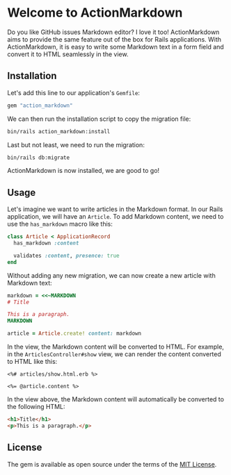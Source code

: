 # Welcome to ActionMarkdown

Do you like GitHub issues Markdown editor? I love it too! ActionMarkdown aims to provide the same feature out of the box for Rails applications. With ActionMarkdown, it is easy to write some Markdown text in a form field and convert it to HTML seamlessly in the view.

## Installation

Let's add this line to our application's `Gemfile`:

```ruby
gem "action_markdown"
```

We can then run the installation script to copy the migration file:

```bash
bin/rails action_markdown:install
```

Last but not least, we need to run the migration:

```bash
bin/rails db:migrate
```

ActionMarkdown is now installed, we are good to go!

## Usage

Let's imagine we want to write articles in the Markdown format. In our Rails application, we will have an `Article`. To add Markdown content, we need to use the `has_markdown` macro like this:

```rb
class Article < ApplicationRecord
  has_markdown :content

  validates :content, presence: true
end
```

Without adding any new migration, we can now create a new article with Markdown text:

```rb
markdown = <<~MARKDOWN
# Title

This is a paragraph.
MARKDOWN

article = Article.create! content: markdown
```

In the view, the Markdown content will be converted to HTML. For example, in the `ArticlesController#show` view, we can render the content converted to HTML like this:

```erb
<%# articles/show.html.erb %>

<%= @article.content %>
```

In the view above, the Markdown content will automatically be converted to the following HTML:

```html
<h1>Title</h1>
<p>This is a paragraph.</p>
```

## License

The gem is available as open source under the terms of the [MIT License](https://opensource.org/licenses/MIT).
